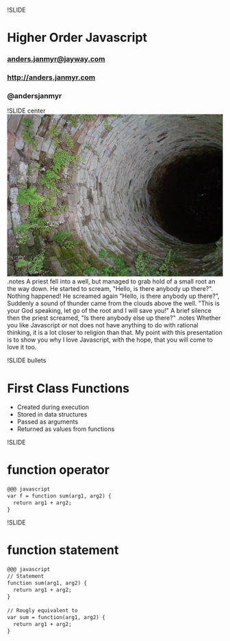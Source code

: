 !SLIDE
# Higher Order Javascript
### anders.janmyr@jayway.com
### http://anders.janmyr.com
### @andersjanmyr

!SLIDE center
![Well](well.jpg)
.notes A priest fell into a well, but managed to grab hold of a small root an the way down. He started to scream, "Hello, is there anybody up there?". Nothing happened! He screamed again "Hello, is there anybody up there?", Suddenly a sound of thunder came from the clouds above the well. "This is your God speaking, let go of the root and I will save you!" A brief silence then the priest screamed, "Is there anybody else up there?"
.notes Whether you like Javascript or not does not have anything to do with rational thinking, it is a lot closer to religion than that. My point with this presentation is to show you why I love Javascript, with the hope, that you will come to love it too.

!SLIDE bullets
# First Class Functions

* Created during execution
* Stored in data structures
* Passed as arguments
* Returned as values from functions

!SLIDE
# function operator

    @@@ javascript
    var f = function sum(arg1, arg2) {
      return arg1 + arg2;
    }

!SLIDE
# function statement

    @@@ javascript
    // Statement
    function sum(arg1, arg2) {
      return arg1 + arg2;
    }

    // Rougly equivalent to
    var sum = function(arg1, arg2) {
      return arg1 + arg2;
    }


